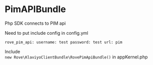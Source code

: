 # PimAPIBundle

Php SDK connects to PIM api

Need to put include config in config.yml

``
rove_pim_api:
    username: test
    password: test
    url: pim
``

      
      
Include  
``
new Rove\KlaviyoClientBundle\RovePimApiBundle()
``
in appKernel.php

